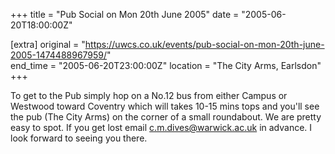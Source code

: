 +++
title = "Pub Social on Mon 20th June 2005"
date = "2005-06-20T18:00:00Z"

[extra]
original = "https://uwcs.co.uk/events/pub-social-on-mon-20th-june-2005-1474488967959/"    
end_time = "2005-06-20T23:00:00Z"
location = "The City Arms, Earlsdon"
+++

To get to the Pub simply hop on a No.12 bus from either Campus or Westwood toward Coventry which will takes 10-15 mins tops and you'll see the pub (The City Arms) on the corner of a small roundabout. We are pretty easy to spot. If you get lost email c.m.dives@warwick.ac.uk in advance. I look forward to seeing you there.

